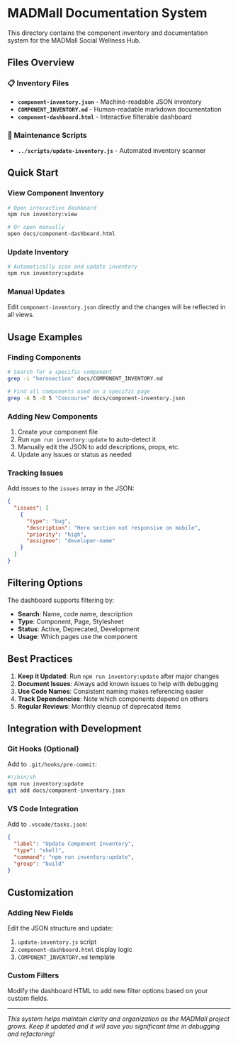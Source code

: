 # MADMall Documentation System

This directory contains the component inventory and documentation system for the MADMall Social Wellness Hub.

## Files Overview

### 📋 Inventory Files
- **`component-inventory.json`** - Machine-readable JSON inventory
- **`COMPONENT_INVENTORY.md`** - Human-readable markdown documentation  
- **`component-dashboard.html`** - Interactive filterable dashboard

### 🔧 Maintenance Scripts
- **`../scripts/update-inventory.js`** - Automated inventory scanner

## Quick Start

### View Component Inventory
```bash
# Open interactive dashboard
npm run inventory:view

# Or open manually
open docs/component-dashboard.html
```

### Update Inventory
```bash
# Automatically scan and update inventory
npm run inventory:update
```

### Manual Updates
Edit `component-inventory.json` directly and the changes will be reflected in all views.

## Usage Examples

### Finding Components
```bash
# Search for a specific component
grep -i "herosection" docs/COMPONENT_INVENTORY.md

# Find all components used on a specific page
grep -A 5 -B 5 "Concourse" docs/component-inventory.json
```

### Adding New Components
1. Create your component file
2. Run `npm run inventory:update` to auto-detect it
3. Manually edit the JSON to add descriptions, props, etc.
4. Update any issues or status as needed

### Tracking Issues
Add issues to the `issues` array in the JSON:
```json
{
  "issues": [
    {
      "type": "bug",
      "description": "Hero section not responsive on mobile",
      "priority": "high",
      "assignee": "developer-name"
    }
  ]
}
```

## Filtering Options

The dashboard supports filtering by:
- **Search**: Name, code name, description
- **Type**: Component, Page, Stylesheet
- **Status**: Active, Deprecated, Development
- **Usage**: Which pages use the component

## Best Practices

1. **Keep it Updated**: Run `npm run inventory:update` after major changes
2. **Document Issues**: Always add known issues to help with debugging
3. **Use Code Names**: Consistent naming makes referencing easier
4. **Track Dependencies**: Note which components depend on others
5. **Regular Reviews**: Monthly cleanup of deprecated items

## Integration with Development

### Git Hooks (Optional)
Add to `.git/hooks/pre-commit`:
```bash
#!/bin/sh
npm run inventory:update
git add docs/component-inventory.json
```

### VS Code Integration
Add to `.vscode/tasks.json`:
```json
{
  "label": "Update Component Inventory",
  "type": "shell", 
  "command": "npm run inventory:update",
  "group": "build"
}
```

## Customization

### Adding New Fields
Edit the JSON structure and update:
1. `update-inventory.js` script
2. `component-dashboard.html` display logic
3. `COMPONENT_INVENTORY.md` template

### Custom Filters
Modify the dashboard HTML to add new filter options based on your custom fields.

---

*This system helps maintain clarity and organization as the MADMall project grows. Keep it updated and it will save you significant time in debugging and refactoring!*